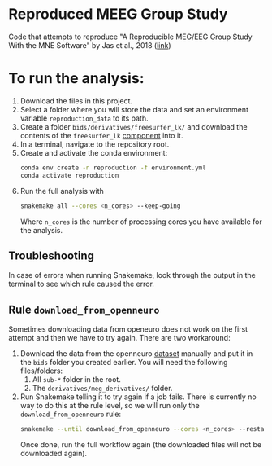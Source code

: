 # Reproduced MEEG Group Study

Code that attempts to reproduce "A Reproducible MEG/EEG Group Study With the MNE Software" by Jas et al., 2018 ([link](https://www.frontiersin.org/articles/10.3389/fnins.2018.00530/full))

# To run the analysis:

1. Download the files in this project.
2. Select a folder where you will store the data and set an environment variable `reproduction_data` to its path.
3. Create a folder `bids/derivatives/freesurfer_lk/` and download the contents of the `freesurfer_lk` [component](https://osf.io/jy2g7/) into it.
4. In a terminal, navigate to the repository root.
5. Create and activate the conda environment:
    ```sh
    conda env create -n reproduction -f environment.yml
    conda activate reproduction
    ```
6. Run the full analysis with
    ```sh
    snakemake all --cores <n_cores> --keep-going
    ```
   Where `n_cores` is the number of processing cores you have available for the analysis.
   
## Troubleshooting

In case of errors when running Snakemake, look through the output in the terminal to see which rule caused the error.

## Rule `download_from_openneuro`

Sometimes downloading data from openeuro does not work on the first attempt and then we have to try again.
There are two workaround:

1. Download the data from the openneuro [dataset](https://openneuro.org/datasets/ds000117/versions/1.0.4) manually and put it in the `bids` folder you created earlier. You will need the following files/folders:
   1. All `sub-*` folder in the root.
   2. The `derivatives/meg_derivatives/` folder.
2. Run Snakemake telling it to try again if a job fails. There is currently no way to do this at the rule level, so we will run only the `download_from_openneuro` rule:
   ```sh
   snakemake --until download_from_openneuro --cores <n_cores> --restart-times 5
   ```
   Once done, run the full workflow again (the downloaded files will not be downloaded again).
